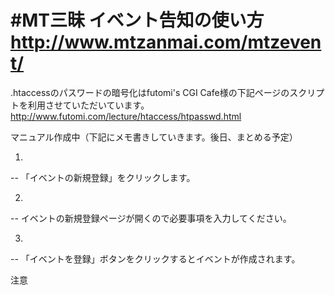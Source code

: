 #MT三昧 イベント告知の使い方
http://www.mtzanmai.com/mtzevent/
==================================

.htaccessのパスワードの暗号化はfutomi's CGI Cafe様の下記ページのスクリプトを利用させていただいています。
http://www.futomi.com/lecture/htaccess/htpasswd.html

マニュアル作成中（下記にメモ書きしていきます。後日、まとめる予定）

1.  
--
「イベントの新規登録」をクリックします。  

2.  
--
イベントの新規登録ページが開くので必要事項を入力してください。  


3.  
--
「イベントを登録」ボタンをクリックするとイベントが作成されます。  

注意
